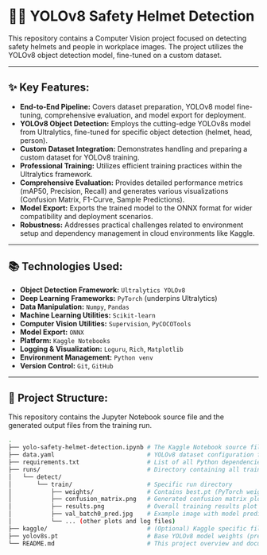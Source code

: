 # 👷‍♂️ YOLOv8 Safety Helmet Detection

This repository contains a Computer Vision project focused on detecting safety helmets and people in workplace images. The project utilizes the YOLOv8 object detection model, fine-tuned on a custom dataset.

---

## ✨ Key Features:

*   **End-to-End Pipeline:** Covers dataset preparation, YOLOv8 model fine-tuning, comprehensive evaluation, and model export for deployment.
*   **YOLOv8 Object Detection:** Employs the cutting-edge YOLOv8s model from Ultralytics, fine-tuned for specific object detection (helmet, head, person).
*   **Custom Dataset Integration:** Demonstrates handling and preparing a custom dataset for YOLOv8 training.
*   **Professional Training:** Utilizes efficient training practices within the Ultralytics framework.
*   **Comprehensive Evaluation:** Provides detailed performance metrics (mAP50, Precision, Recall) and generates various visualizations (Confusion Matrix, F1-Curve, Sample Predictions).
*   **Model Export:** Exports the trained model to the ONNX format for wider compatibility and deployment scenarios.
*   **Robustness:** Addresses practical challenges related to environment setup and dependency management in cloud environments like Kaggle.

---

## 📚 Technologies Used:

*   **Object Detection Framework:** `Ultralytics YOLOv8`
*   **Deep Learning Frameworks:** `PyTorch` (underpins Ultralytics)
*   **Data Manipulation:** `Numpy`, `Pandas`
*   **Machine Learning Utilities:** `Scikit-learn`
*   **Computer Vision Utilities:** `Supervision`, `PyCOCOTools`
*   **Model Export:** `ONNX`
*   **Platform:** `Kaggle Notebooks`
*   **Logging & Visualization:** `Loguru`, `Rich`, `Matplotlib`
*   **Environment Management:** `Python venv`
*   **Version Control:** `Git`, `GitHub`

---

## 📂 Project Structure:

This repository contains the Jupyter Notebook source file and the generated output files from the training run.

```bash
.
├── yolo-safety-helmet-detection.ipynb # The Kaggle Notebook source file, containing all steps and outputs.
├── data.yaml                          # YOLOv8 dataset configuration file.
├── requirements.txt                   # List of all Python dependencies for the project.
├── runs/                              # Directory containing all training outputs, including model weights and plots.
│   └── detect/
│       └── train/                     # Specific run directory
│           ├── weights/               # Contains best.pt (PyTorch weights) and best.onnx (exported ONNX model)
│           ├── confusion_matrix.png   # Generated confusion matrix plot
│           ├── results.png            # Overall training results plot
│           ├── val_batch0_pred.jpg    # Example image with model predictions
│           └── ... (other plots and log files)
├── kaggle/                            # (Optional) Kaggle specific files from download.
├── yolov8s.pt                         # Base YOLOv8 model weights (pre-trained, downloaded during setup).
└── README.md                          # This project overview and documentation.


